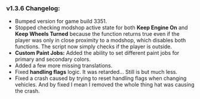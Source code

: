 ### v1.3.6 Changelog:

- Bumped version for game build 3351.
- Stopped checking modshop active state for both **Keep Engine On** and **Keep Wheels Turned** because the function returns true even if the player was only in close proximity to a modshop, which disables both functions. The script now simply checks if the player is outside.
- **Custom Paint Jobs:** Added the ability to set different paint jobs for primary and secondary colors.
- Added a few more missing translations.
- Fixed **handling flags** logic. It was retarded... Still is but much less.
- Fixed a crash caused by trying to reset handling flags when changing vehicles. And by fixed I mean I removed the whole thing hat was causing the crash.
